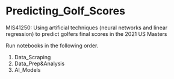 # Predicting_Golf_Scores
MIS41250: Using artificial techniques (neural networks and linear regression) to predict golfers final scores in the 2021 US Masters

Run notebooks in the following order.

1. Data_Scraping
2. Data_Prep&Analysis
3. AI_Models
